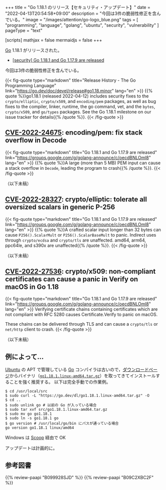 +++
title = "Go 1.18.1 のリリース【セキュリティ・アップデート】"
date =  "2022-04-13T20:54:58+09:00"
description = "今回は3件の脆弱性修正を含んでいる。"
image = "/images/attention/go-logo_blue.png"
tags  = [ "programming", "language", "golang", "ubuntu", "security", "vulnerability" ]
pageType = "text"

[scripts]
  mathjax = false
  mermaidjs = false
+++

[Go] 1.18.1 がリリースされた。

- [[security] Go 1.18.1 and Go 1.17.9 are released](https://groups.google.com/g/golang-announce/c/oecdBNLOml8)

今回は3件の脆弱性修正を含んでいる。

{{< fig-quote type="markdown" title="Release History - The Go Programming Language" link="https://go.dev/doc/devel/release#go1.18.minor" lang="en" >}}
{{% quote %}}go1.18.1 (released 2022-04-12) includes security fixes to the `crypto/elliptic`, `crypto/x509`, and `encoding/pem` packages, as well as bug fixes to the compiler, linker, runtime, the go command, vet, and the `bytes`, `crypto/x509`, and `go/types` packages. See the Go 1.18.1 milestone on our issue tracker for details{{% /quote %}}.
{{< /fig-quote >}}

## [CVE-2022-24675]: encoding/pem: fix stack overflow in Decode

{{< fig-quote type="markdown" title="Go 1.18.1 and Go 1.17.9 are released" link="https://groups.google.com/g/golang-announce/c/oecdBNLOml8" lang="en" >}}
{{% quote %}}A large (more than 5 MB) PEM input can cause a stack overflow in `Decode`, leading the program to crash{{% /quote %}}.
{{< /fig-quote >}}

（以下未稿）

## [CVE-2022-28327]: crypto/elliptic: tolerate all oversized scalars in generic P-256

{{< fig-quote type="markdown" title="Go 1.18.1 and Go 1.17.9 are released" link="https://groups.google.com/g/golang-announce/c/oecdBNLOml8" lang="en" >}}
{{% quote %}}A crafted scalar input longer than 32 bytes can cause `P256().ScalarMult` or `P256().ScalarBaseMult` to panic. Indirect uses through `crypto/ecdsa` and `crypto/tls` are unaffected. amd64, arm64, ppc64le, and s390x are unaffected{{% /quote %}}.
{{< /fig-quote >}}

（以下未稿）

## [CVE-2022-27536]: crypto/x509: non-compliant certificates can cause a panic in Verify on macOS in Go 1.18

{{< fig-quote type="markdown" title="Go 1.18.1 and Go 1.17.9 are released" link="https://groups.google.com/g/golang-announce/c/oecdBNLOml8" lang="en" >}}
Verifying certificate chains containing certificates which are not compliant with RFC 5280 causes Certificate.Verify to panic on macOS.

These chains can be delivered through TLS and can cause a `crypto/tls` or `net/http` client to crash.
{{< /fig-quote >}}

（以下未稿）

## 例によって...

[Ubuntu] の APT で管理している [Go] コンパイラは古いので，[ダウンロードページ](https://go.dev/dl/ "Downloads - go.dev")からバイナリ（[`go1.18.1.linux-amd64.tar.gz`](https://go.dev/dl/go1.18.1.linux-amd64.tar.gz)）を取ってきてインストールすることを強く推奨する。
以下は完全手動での作業例。

```text
$ cd /usr/local/src
$ sudo curl -L "https://go.dev/dl/go1.18.1.linux-amd64.tar.gz" -O
$ cd ..
$ sudo unlink go # 以前の Go が入っている場合
$ sudo tar xvf src/go1.18.1.linux-amd64.tar.gz
$ sudo mv go go1.18.1
$ sudo ln -s go1.18.1 go
$ go version # /usr/local/go/bin にパスが通っている場合
go version go1.18.1 linux/amd64
```

Windows は [Scoop] 経由で OK

アップデートは計画的に。

[Go]: https://go.dev/
[Ubuntu]: https://www.ubuntu.com/ "The leading operating system for PCs, IoT devices, servers and the cloud | Ubuntu"
[Scoop]: https://scoop.sh/
[CVE-2022-24675]: https://nvd.nist.gov/vuln/detail/CVE-2022-24675
[CVE-2022-28327]: https://nvd.nist.gov/vuln/detail/CVE-2022-28327
[CVE-2022-27536]: https://nvd.nist.gov/vuln/detail/CVE-2022-27536

## 参考図書

{{% review-paapi "B099928SJD" %}} <!-- プログラミング言語Go -->
{{% review-paapi "B09C2XBC2F" %}} <!-- Golang Tシャツ -->

